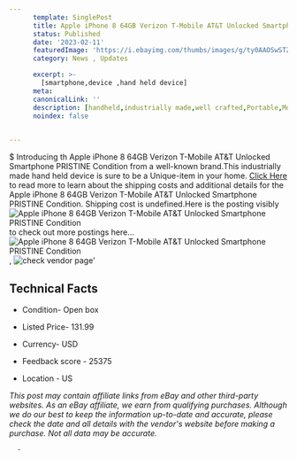 ```yaml
---
      template: SinglePost
      title: Apple iPhone 8 64GB Verizon T-Mobile AT&T Unlocked Smartphone PRISTINE Condition
      status: Published
      date: '2023-02-11'
      featuredImage: 'https://i.ebayimg.com/thumbs/images/g/ty0AAOSwSTZjXDqh/s-l225.jpg'
      category: News , Updates

      excerpt: >-
        [smartphone,device ,hand held device]
      meta:
      canonicalLink: ''
      description: [handheld,industrially made,well crafted,Portable,Mobile,Compact,Convenient,Lightweight,Maneuverable,Man-portable,Miniature,Carriable,Hand-held,Light,Holdable,Transportable,Mobile device,Pocket-sized,On-the-go,Wireless,Cordless,Compact size,Convenient size, smartphone,device ,hand held device]
      noindex: false
      

---
```

$
      Introducing th Apple iPhone 8 64GB Verizon T-Mobile AT&T Unlocked Smartphone PRISTINE Condition from a well-known brand.This industrially made hand held device is sure to be a Unique-item in your home. [Click Here](https://www.ebay.com/itm/175468289545?hash=item28dab99e09%3Ag%3Aty0AAOSwSTZjXDqh&mkevt=1&mkcid=1&mkrid=711-53200-19255-0&campid=%253CePNCampaignId%253E&customid=%253CreferenceId%253E&toolid=10049) to read more to learn about the shipping costs and additional details for the Apple iPhone 8 64GB Verizon T-Mobile AT&T Unlocked Smartphone PRISTINE Condition. Shipping cost is undefined.Here is the posting visibly ![Apple iPhone 8 64GB Verizon T-Mobile AT&T Unlocked Smartphone PRISTINE Condition](https://i.ebayimg.com/thumbs/images/g/ty0AAOSwSTZjXDqh/s-l225.jpg) to check out more postings here... ![Apple iPhone 8 64GB Verizon T-Mobile AT&T Unlocked Smartphone PRISTINE Condition](https://i.ebayimg.com/images/g/ty0AAOSwSTZjXDqh/s-l1200.jpg), ![check vendor page](https://origin-galleryplus.ebayimg.com/ws/web/175468289545_2_0_1/225x225.jpg,https://origin-galleryplus.ebayimg.com/ws/web/175468289545_3_0_1/225x225.jpg)'

      

 ## Technical Facts 



     
      

 - Condition- Open box 


      

 - Listed Price- 131.99 


      

 - Currency- USD 


      

 - Feedback score - 25375 


      

 - Location - US 


      
      

 *_This post may contain affiliate links from eBay and other third-party websites. As an eBay affiliate, we earn from qualifying purchases. Although we do our best to keep the information up-to-date and accurate, please check the date and all details with the vendor's website before making a purchase. Not all data may be accurate._*




      -
